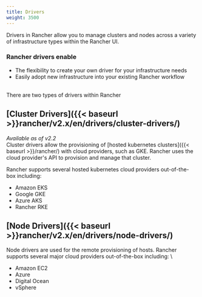 ```yaml
---
title: Drivers
weight: 3500
---
```


Drivers in Rancher allow you to manage clusters and nodes across a variety of infrastructure types within the Rancher UI.

### Rancher drivers enable
*  The flexibility to create your own driver for your infrastructure needs
*  Easily adopt new infrastructure into your existing Rancher workflow

\
There are two types of drivers within Rancher
## [Cluster Drivers]({{< baseurl >}}rancher/v2.x/en/drivers/cluster-drivers/)

_Available as of v2.2_ \
Cluster drivers allow the provisioning of [hosted kubernetes clusters]({{< baseurl >}}/rancher/)  with cloud providers, such as GKE. Rancher uses the cloud provider's API to provision and manage that cluster.

Rancher supports several hosted kubernetes cloud providers out-of-the-box including:

*  Amazon EKS
*  Google GKE
*  Azure AKS
*  Rancher RKE

## [Node Drivers]({{< baseurl >}}rancher/v2.x/en/drivers/node-drivers/)  

Node drivers are used for the remote provisioning of hosts. Rancher supports several major cloud providers out-of-the-box including: \


*   Amazon EC2
*   Azure
*   Digital Ocean
*   vSphere

